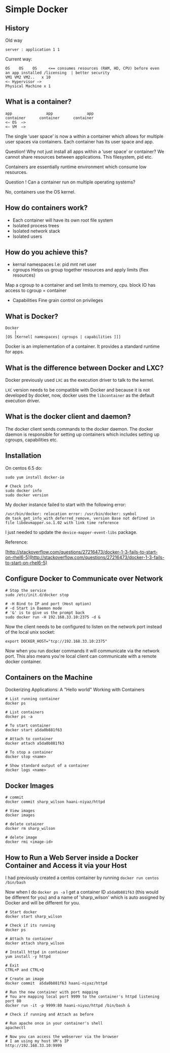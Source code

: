 # Simple Docker

## History

Old way

```text
server : application 1 1
```

Current way:

```text
OS    OS    OS     <== consumes resources (RAM, HD, CPU) before even an app installed /licensing  | better security
VM1 VM2 VM2..   x 10
<— Hypervisor —>
Physical Machine x 1
```

## What is a container?

```text
app               app               app
container      container      container  
<— OS  —>
<— VM  —>
```

The single ‘user space’ is now a within a container which allows for multiple user spaces via containers. Each container has its user space and app.

Question! Why not just install all apps within a ‘user space’ or container? We cannot share resources between applications. This filesystem, pid etc.

Containers are essentially runtime environment which consume low resources.

Question ! Can a container run on multiple operating systems?

No, containers use the OS kernel.

## How do containers work?

* Each container will have its own root file system
* Isolated process trees
* Isolated network stack
* Isolated users

## How do you achieve this?

* kernal namespaces I.e: pid mnt net user
* cgroups Helps us group together resources and apply limits \(flex resources\)

Map a cgroup to a container and set limits to memory, cpu. block IO has access to cgroup = container

* Capabilities Fine grain control on privileges

## What is Docker?

```text
Docker 
    |
[OS [Kernel[ namespaces| cgroups | capabilities ]]]
```

Docker is an implementation of a container. It provides a standard runtime for apps.

## What is the difference between Docker and LXC?

Docker previously used `LXC` as the execution driver to talk to the kernel.

`LXC` version needs to be compatible with Docker and because it is not developed by docker, now, docker uses the `libcontainer` as the default execution driver.

## What is the docker client and daemon?

The docker client sends commands to the docker daemon. The docker daemon is responsible for setting up containers which includes setting up cgroups, capabilities etc.

## Installation

On centos 6.5 do:

```text
sudo yum install docker-io

# Check info
sudo docker info
sudo docker version
```

My docker instance failed to start with the following error:

```text
/usr/bin/docker: relocation error: /usr/bin/docker: symbol dm_task_get_info_with_deferred_remove, version Base not defined in file libdevmapper.so.1.02 with link time reference
```

I just needed to update the `device-mapper-event-libs` package.

Reference:

[http://stackoverflow.com/questions/27216473/docker-1-3-fails-to-start-on-rhel6-5](http://stackoverflow.com/questions/27216473/docker-1-3-fails-to-start-on-rhel6-5)

## Configure Docker to Communicate over Network

```text
# Stop the service
sudo /etc/init.d/docker stop

# -H Bind to IP and port (Host option)
# -d Start in Daemon mode
# '&' is to give us the prompt back
sudo docker run -H 192.168.33.10:2375 -d &
```

Now the client needs to be configured to listen on the network port instead of the local unix socket:

```text
export DOCKER_HOST="tcp://192.168.33.10:2375"
```

Now when you run docker commands it will communicate via the network port. This also means you're local client can communicate with a remote docker container.

## Containers on the Machine

Dockerizing Applications: A "Hello world" Working with Containers

```text
# List running container
docker ps

# List containers
docker ps -a

# To start container
docker start a5da0b881f63

# Attach to container
docker attach a5da0b881f63

# To stop a container
docker stop <name>

# Show standard output of a container
docker logs <name>
```

## Docker Images

```text
# commit
docker commit sharp_wilson haani-niyaz/httpd

# View images
docker images

# delete cotainer
docker rm sharp_wilson

# delete image
docker rmi <image-id>
```

## How to Run a Web Server inside a Docker Container and Access it via your Host

I had previously created a centos container by running `docker run centos /bin/bash`

Now when I do `docker ps -a` I get a container ID `a5da0b881f63` \(this would be different for you\) and a name of 'sharp\_wilson' which is auto assigned by Docker and will be different for you.

```text
# Start docker
docker start sharp_wilson

# Check if its running
docker ps

# Attach to container
docker attach sharp_wilson

# Install httpd in container
yum install -y httpd

# Exit
CTRL+P and CTRL+Q

# Create an image
docker commit  a5da0b881f63 haani-niyaz/httpd

# Run the new container with port mapping
# You are mapping local port 9999 to the container's httpd listening port 80
docker run -it -p 9999:80 haani-niyaz/httpd /bin/bash &

# Check if running and Attach as before

# Run apache once in your container's shell
apachectl

# Now you can access the webserver via the browser
# I am using my host VM's IP
http://192.168.33.10:9999
```

